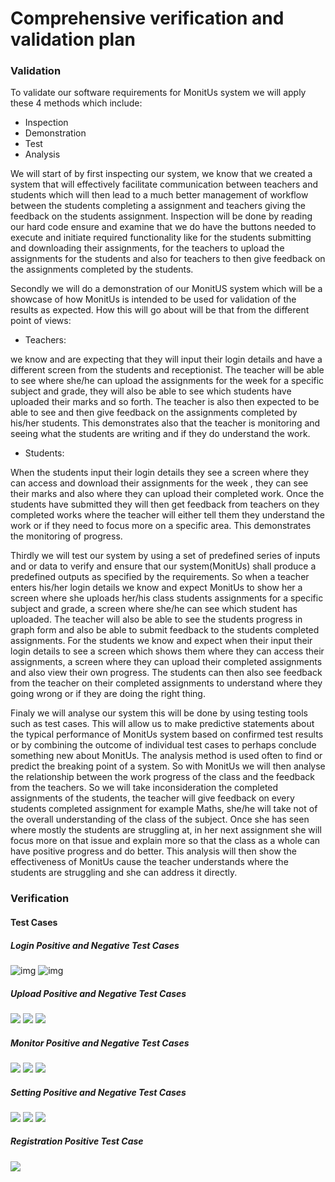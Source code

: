 # Comprehensive verification and validation plan

### Validation

To validate our software requirements for MonitUs system we will apply these 4 methods which include:
  *	Inspection
  * Demonstration
  * Test
  *	Analysis


We will start of by first inspecting our system, we know that we created a system that will effectively facilitate communication between teachers and students which will then lead to a much better management of workflow between the students completing a assignment and teachers giving the feedback on the students assignment. Inspection will be done by reading our hard code  ensure and examine that we do have the buttons needed to execute and initiate required functionality like for the students submitting and downloading their assignments, for the teachers to upload the assignments for the students and also for teachers to then give feedback on the assignments completed by the students.

Secondly we will do a demonstration of our MonitUS system which will be a showcase of how MonitUs is intended to be used for validation of the results as expected. How this will go about will be that from the different point of views:
* Teachers:

we know and are expecting that they will input their login details and have a different screen from the students and receptionist. The teacher will be able to see where she/he can upload the assignments for the week for a specific subject and grade, they will also be able to see which students have uploaded their marks and so forth. The teacher is also then expected to be able to see and then give feedback on the assignments completed  by his/her students. This demonstrates also that the teacher is monitoring and seeing what the students are writing and if they do understand the work.

* Students:

When the students input their login details they see a screen where they can access and download their assignments for the week , they can see their marks and also  where  they can upload their completed work. Once the students have submitted they will then get feedback from teachers on they completed works where the teacher will either tell them they understand the work or if they need to focus more on a specific area. This demonstrates the monitoring of progress.


Thirdly we will test our system by using a set of predefined series of inputs and or data to verify and ensure that our system(MonitUs) shall produce a predefined outputs as specified by the requirements. So when a teacher enters his/her login details we know and expect MonitUs to show her a screen where she uploads her/his class students assignments for a specific subject and grade, a screen where she/he can see which student has uploaded. The teacher will also be able to see the students progress in graph form and also be able to submit feedback to the students completed assignments. For the students we know and expect when their input their login details to see a screen which shows them where they can access their assignments, a screen where they can upload their completed assignments and also view their own progress. The students can then also see feedback from the teacher on their completed assignments to understand where they going wrong or if they are doing the right thing.

Finaly we will analyse our system this will be done by using testing tools such as test cases. This will allow us to make predictive statements about the typical performance of MonitUs system based on confirmed test results or by combining the outcome of individual test cases to perhaps conclude something new about MonitUs. The analysis method is used often to find or predict the breaking point of a system. So with MonitUs we will then analyse the relationship between the work progress of the class and the feedback from the teachers. So we will take inconsideration the completed assignments of the students, the teacher will give feedback on every students completed assignment for example  Maths, she/he will take not of the overall understanding of the class of the subject. Once she has seen where mostly the students are struggling at, in her next assignment she will focus more on that issue and explain more so that the class as a whole can have positive progress and do better. This analysis will then show the effectiveness of MonitUs cause the teacher understands where the students are struggling and she can address it directly.

### Verification

#### Test Cases

##### Login Positive and Negative Test Cases

![img](images/testcases/LoginTestCasePositiveCase.png)
![img](images/testcases/UpdatedLoginNegativeTestCase.png)


##### Upload Positive and Negative Test Cases

![](images/testcases/UploadTestCasePositiveCase.png)
![](images/testcases/UploadTestCaseNegativeCase.png)
![](images/testcases/UploadTestCasePosNegCase.png)


##### Monitor Positive and Negative Test Cases

![](images/testcases/UpdatedMonitorPositiveCase.png)
![](images/testcases/MonitorTestCaseNegativeCase.png)
![](images/testcases/UpdatedMonitorPosNegTestCase.png)


##### Setting Positive and Negative Test Cases

![](images/testcases/UpdatedSettingsPosNegTestCases.png)
![](images/testcases/SettingTestCaseNegPosCase2.png)
![](images/testcases/SettingTestCasePosNegCase.png)

##### Registration Positive Test Case

![](images/testcases/RegistrationTestCasePositive.png)





